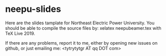 # neepu-slides
Here are the slides tamplate for Northeast Electric Power University.
You should be able to compile the source files by: xelatex neepubeamer.tex with TeX Live 2019.

If there are any problems, report it to me, either by opening new issues on github, or just emailing me: \<tytrytytgr AT qq DOT com\>
